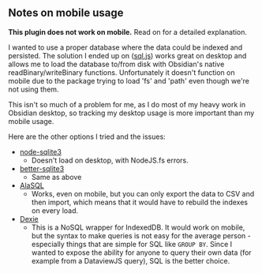 ## Notes on mobile usage

**This plugin does not work on mobile.** Read on for a detailed explanation.

I wanted to use a proper database where the data could be indexed and persisted.
The solution I ended up on ([sql.js](https://sql.js.org/)) works great on desktop
and allows me to load the database to/from disk with Obsidian's native readBinary/writeBinary
functions. Unfortunately it doesn't function on mobile due to the package trying to 
load 'fs' and 'path' even though we're not using them.

This isn't so much of a problem for me, as I do most of my heavy work in Obsidian desktop,
so tracking my desktop usage is more important than my mobile usage.

Here are the other options I tried and the issues:

- [node-sqlite3](https://www.npmjs.com/package/sqlite3)
  - Doesn't load on desktop, with NodeJS.fs errors.
- [better-sqlite3](https://www.npmjs.com/package/better-sqlite3)
  - Same as above
- [AlaSQL](https://github.com/AlaSQL/alasql)
  - Works, even on mobile, but you can only export the data to CSV and then import, which means
    that it would have to rebuild the indexes on every load.
- [Dexie](https://dexie.org/)
  - This is a NoSQL wrapper for IndexedDB. It would work on mobile, but the syntax to make
    queries is not easy for the average person - especially things that are simple for SQL
    like `GROUP BY`. Since I wanted to expose the ability for anyone to query their own data
    (for example from a DataviewJS query), SQL is the better choice.
